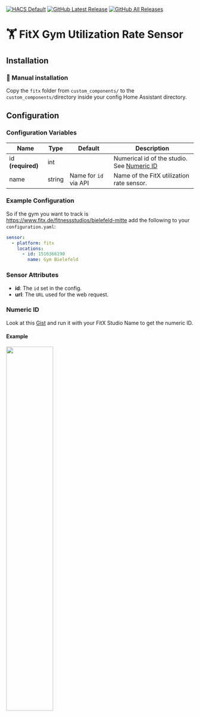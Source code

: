 [![HACS Default][hacs_shield]][hacs]
[![GitHub Latest Release][releases_shield]][latest_release]
[![GitHub All Releases][downloads_total_shield]][releases]

[hacs_shield]: https://img.shields.io/static/v1.svg?label=HACS&message=Default&style=popout&color=green&labelColor=41bdf5&logo=HomeAssistantCommunityStore&logoColor=white
[hacs]: https://hacs.xyz/docs/default_repositories

[latest_release]: https://github.com/Raukze/home-assistant-fitx/releases/latest
[releases_shield]: https://img.shields.io/github/release/Raukze/home-assistant-fitx.svg?style=popout

[releases]: https://github.com/Raukze/home-assistant-fitx/releases
[downloads_total_shield]: https://img.shields.io/github/downloads/Raukze/home-assistant-fitx/total


# 🏋️ FitX Gym Utilization Rate Sensor

## Installation

<!--### HACS

This component is easiest installed using [HACS](https://github.com/custom-components/hacs). -->

### 🔧 Manual installation

Copy the `fitx` folder from `custom_components/` to the `custom_components/`directory inside your config Home Assistant directory.

## Configuration

### Configuration Variables

| Name | Type | Default | Description |
|---|---|---|---|
| id **(required)** | int | | Numerical id of the studio. See [Numeric ID](#numeric-id) |
| name | string | Name for `id` via API | Name of the FitX utilization rate sensor. |

### Example Configuration

So if the gym you want to track is https://www.fitx.de/fitnessstudios/bielefeld-mitte add the following to your `configuration.yaml`:

```yaml
sensor:
  - platform: fitx
    locations:
      - id: 1516366190
        name: Gym Bielefeld
```

### Sensor Attributes
- **id**: The `id` set in the config.
- **url**: The `URL` used for the web request.

### Numeric ID
Look at this [Gist](https://gist.github.com/JayReturns/0ca493e39a2eebf4c2434e0603dd9148) and run it with your FitX Studio Name to get the numeric ID.

#### Example
<img src="https://raw.githubusercontent.com/Raukze/home-assistant-fitx/main/screenshots/screenshot-example-sensor.png" width=50%>